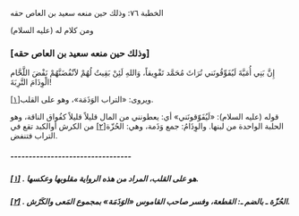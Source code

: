   الخطبة  ٧٦: وذلك حين منعه سعيد بن العاص حقه	

ومن كلام له (عليه السلام)

### [وذلك حين منعه سعيد بن العاص حقه]

إِنَّ بَنِي أُمَيَّةَ لَيُفَوِّقُونَني تُرَاثَ مُحَمَّد  تَفْوِيقاً، وَاللهِ لَئِنْ بَقِيتُ لُهُمْ لاََنْفُضَنَّهُمْ نَفْضَ  اللَّحَّام الْوِذَامَ التَّرِبَةَ!

ويروى: «التراب الوَذَمَة»، وهو على القلب[[١\]](https://arabic.balaghah.net/node/525#_ftn1).

قوله (عليه السلام): «لَيُفَوّقونَني» أي: يعطونني من المال  قليلاً قليلاً كفُواق الناقة، وهو الحلبة الواحدة من لبنها. والوِذَامُ:  جمع وَذَمة، وهي: الحُزّة[[٢\]](https://arabic.balaghah.net/node/525#_ftn2) من الكرش أوالكبد تقع في التراب فتنفض.

##### ---------------------------------

##### [[١\]](https://arabic.balaghah.net/node/525#_ftnref1) . هو على القلب، المراد من هذه الرواية مقلوبها وعكسها.

##### [[٢\]](https://arabic.balaghah.net/node/525#_ftnref2) . الحُزّة ـ بالضم ـ: القطعة، وفسر صاحب القاموس «الوَذَمَة» بمجموع المَعى والكَرْش. 
